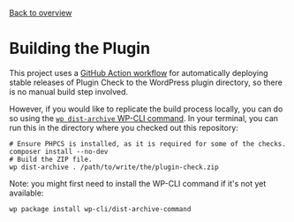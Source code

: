 [Back to overview](./README.md)

# Building the Plugin

This project uses a [GitHub Action workflow](../.github/workflows/deploy.yml) for automatically deploying
stable releases of Plugin Check to the WordPress plugin directory, so there is no manual build step involved.

However, if you would like to replicate the build process locally, you can do so
using the [`wp dist-archive` WP-CLI command](https://github.com/wp-cli/dist-archive-command/).
In your terminal, you can run this in the directory where you checked out this repository:

```
# Ensure PHPCS is installed, as it is required for some of the checks.
composer install --no-dev
# Build the ZIP file.
wp dist-archive . /path/to/write/the/plugin-check.zip
```

Note: you might first need to install the WP-CLI command if it's not yet available:

```
wp package install wp-cli/dist-archive-command
```

